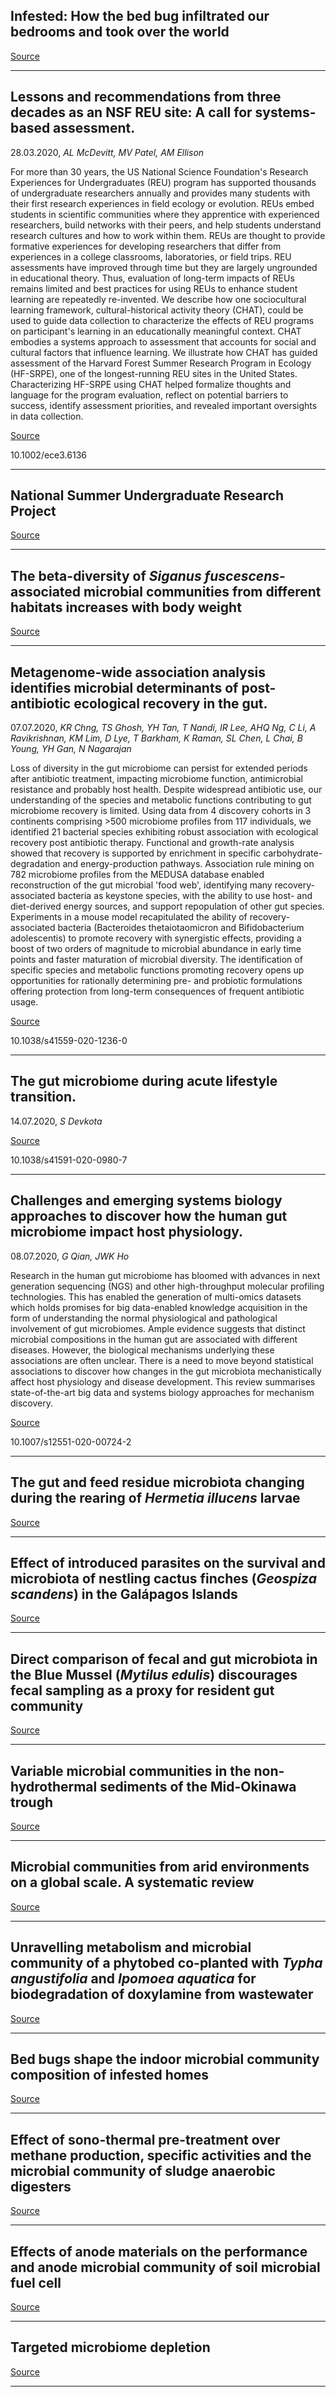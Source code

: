## Infested: How the bed bug infiltrated our bedrooms and took over the world

[Source](https://www.goodreads.com/book/show/22859694-infested)

---

## Lessons and recommendations from three decades as an NSF REU site: A call for systems-based assessment.
 28.03.2020, _AL McDevitt, MV Patel, AM Ellison_


For more than 30 years, the US National Science Foundation's Research Experiences for Undergraduates (REU) program has supported thousands of undergraduate researchers annually and provides many students with their first research experiences in field ecology or evolution. REUs embed students in scientific communities where they apprentice with experienced researchers, build networks with their peers, and help students understand research cultures and how to work within them. REUs are thought to provide formative experiences for developing researchers that differ from experiences in a college classrooms, laboratories, or field trips. REU assessments have improved through time but they are largely ungrounded in educational theory. Thus, evaluation of long-term impacts of REUs remains limited and best practices for using REUs to enhance student learning are repeatedly re-invented. We describe how one sociocultural learning framework, cultural-historical activity theory (CHAT), could be used to guide data collection to characterize the effects of REU programs on participant's learning in an educationally meaningful context. CHAT embodies a systems approach to assessment that accounts for social and cultural factors that influence learning. We illustrate how CHAT has guided assessment of the Harvard Forest Summer Research Program in Ecology (HF-SRPE), one of the longest-running REU sites in the United States. Characterizing HF-SRPE using CHAT helped formalize thoughts and language for the program evaluation, reflect on potential barriers to success, identify assessment priorities, and revealed important oversights in data collection.

[Source](https://nsurp.org/)

10.1002/ece3.6136

---

## National Summer Undergraduate Research Project

[Source](https://nsurp.org/)

---

## The beta-diversity of <em>Siganus fuscescens</em>-associated microbial communities from different habitats increases with body weight

[Source](https://www.frontiersin.org/articles/10.3389/fmicb.2020.01562/full)

---

## Metagenome-wide association analysis identifies microbial determinants of post-antibiotic ecological recovery in the gut.
 07.07.2020, _KR Chng, TS Ghosh, YH Tan, T Nandi, IR Lee, AHQ Ng, C Li, A Ravikrishnan, KM Lim, D Lye, T Barkham, K Raman, SL Chen, L Chai, B Young, YH Gan, N Nagarajan_


Loss of diversity in the gut microbiome can persist for extended periods after antibiotic treatment, impacting microbiome function, antimicrobial resistance and probably host health. Despite widespread antibiotic use, our understanding of the species and metabolic functions contributing to gut microbiome recovery is limited. Using data from 4 discovery cohorts in 3 continents comprising &gt;500 microbiome profiles from 117 individuals, we identified 21 bacterial species exhibiting robust association with ecological recovery post antibiotic therapy. Functional and growth-rate analysis showed that recovery is supported by enrichment in specific carbohydrate-degradation and energy-production pathways. Association rule mining on 782 microbiome profiles from the MEDUSA database enabled reconstruction of the gut microbial 'food web', identifying many recovery-associated bacteria as keystone species, with the ability to use host- and diet-derived energy sources, and support repopulation of other gut species. Experiments in a mouse model recapitulated the ability of recovery-associated bacteria (Bacteroides thetaiotaomicron and Bifidobacterium adolescentis) to promote recovery with synergistic effects, providing a boost of two orders of magnitude to microbial abundance in early time points and faster maturation of microbial diversity. The identification of specific species and metabolic functions promoting recovery opens up opportunities for rationally determining pre- and probiotic formulations offering protection from long-term consequences of frequent antibiotic usage.

[Source](https://www.nature.com/articles/s41559-020-1236-0)

10.1038/s41559-020-1236-0

---

## The gut microbiome during acute lifestyle transition.
 14.07.2020, _S Devkota_



[Source](https://www.nature.com/articles/s41591-020-0980-7)

10.1038/s41591-020-0980-7

---

## Challenges and emerging systems biology approaches to discover how the human gut microbiome impact host physiology.
 08.07.2020, _G Qian, JWK Ho_


Research in the human gut microbiome has bloomed with advances in next generation sequencing (NGS) and other high-throughput molecular profiling technologies. This has enabled the generation of multi-omics datasets which holds promises for big data-enabled knowledge acquisition in the form of understanding the normal physiological and pathological involvement of gut microbiomes. Ample evidence suggests that distinct microbial compositions in the human gut are associated with different diseases. However, the biological mechanisms underlying these associations are often unclear. There is a need to move beyond statistical associations to discover how changes in the gut microbiota mechanistically affect host physiology and disease development. This review summarises state-of-the-art big data and systems biology approaches for mechanism discovery.

[Source](https://link.springer.com/article/10.1007/s12551-020-00724-2)

10.1007/s12551-020-00724-2

---

## The gut and feed residue microbiota changing during the rearing of <em>Hermetia illucens</em> larvae

[Source](https://link.springer.com/article/10.1007/s10482-020-01443-0)

---

## Effect of introduced parasites on the survival and microbiota of nestling cactus finches (<em>Geospiza scandens</em>) in the Galápagos Islands

[Source](https://link.springer.com/article/10.1007/s10336-020-01793-6)

---

## Direct comparison of fecal and gut microbiota in the Blue Mussel (<em>Mytilus edulis</em>) discourages fecal sampling as a proxy for resident gut community

[Source](https://link.springer.com/article/10.1007/s00248-020-01553-2)

---

## Variable microbial communities in the non-hydrothermal sediments of the Mid-Okinawa trough

[Source](https://www.tandfonline.com/doi/abs/10.1080/01490451.2020.1776800)

---

## Microbial communities from arid environments on a global scale. A systematic review

[Source](https://biolres.biomedcentral.com/articles/10.1186/s40659-020-00296-1)

---

## Unravelling metabolism and microbial community of a phytobed co-planted with <em>Typha angustifolia</em> and <em>Ipomoea aquatica</em> for biodegradation of doxylamine from wastewater

[Source](https://www.sciencedirect.com/science/article/pii/S0304389420313935)

---

## <span class="has-inline-color has-vivid-green-cyan-color">Bed bugs shape the indoor microbial community composition of infested homes</span>

[Source](https://www.sciencedirect.com/science/article/pii/S0048969720342261)

---

## Effect of sono-thermal pre-treatment over methane production, specific activities and the microbial community of sludge anaerobic digesters

[Source](https://link.springer.com/article/10.1007/s12649-020-01142-x)

---

## Effects of anode materials on the performance and anode microbial community of soil microbial fuel cell

[Source](https://www.sciencedirect.com/science/article/pii/S0304389420313832)

---

## Targeted microbiome depletion

[Source](https://www.nature.com/articles/s41579-020-0397-9)

---

